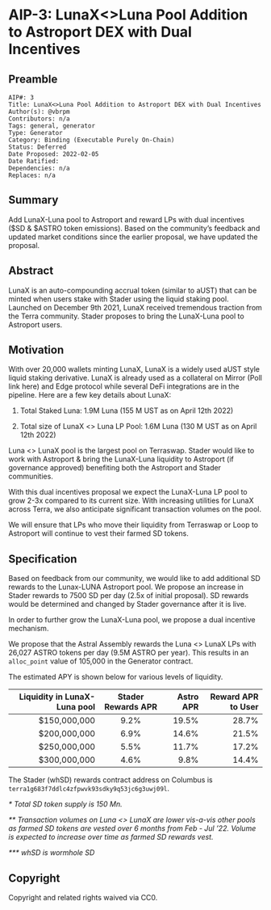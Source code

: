 # AIP-3: LunaX<>Luna Pool Addition to Astroport DEX with Dual Incentives

## Preamble
```
AIP#: 3
Title: LunaX<>Luna Pool Addition to Astroport DEX with Dual Incentives
Author(s): @vbrpm
Contributors: n/a
Tags: general, generator
Type: Generator
Category: Binding (Executable Purely On-Chain)
Status: Deferred
Date Proposed: 2022-02-05
Date Ratified:
Dependencies: n/a
Replaces: n/a
```

## Summary

Add LunaX-Luna pool to Astroport and reward LPs with dual incentives ($SD & $ASTRO token emissions). Based on the community’s feedback and updated market conditions since the earlier proposal, we have updated the proposal.

## Abstract

LunaX is an auto-compounding accrual token (similar to aUST) that can be minted when users stake with Stader using the liquid staking pool. Launched on December 9th 2021, LunaX received tremendous traction from the Terra community. Stader proposes to bring the LunaX-Luna pool to Astroport users.

## Motivation

With over 20,000 wallets minting LunaX, LunaX is a widely used aUST style liquid staking derivative. LunaX is already used as a collateral on Mirror (Poll link here) and Edge protocol while several DeFi integrations are in the pipeline. Here are a few key details about LunaX:

1. Total Staked Luna: 1.9M Luna (155 M UST as on April 12th 2022)

2. Total size of LunaX <> Luna LP Pool: 1.6M Luna (130 M UST as on April 12th 2022)

Luna <> LunaX pool is the largest pool on Terraswap. Stader would like to work with Astroport & bring the LunaX-Luna liquidity to Astroport (if governance approved) benefiting both the Astroport and Stader communities.

With this dual incentives proposal we expect the LunaX-Luna LP pool to grow 2-3x compared to its current size. With increasing utilities for LunaX across Terra, we also anticipate significant transaction volumes on the pool.

We will ensure that LPs who move their liquidity from Terraswap or Loop to Astroport will continue to vest their farmed SD tokens.

## Specification

Based on feedback from our community, we would like to add additional SD rewards to the Lunax-LUNA Astroport pool. We propose an increase in Stader rewards to 7500 SD per day (2.5x of initial proposal). SD rewards would be determined and changed by Stader governance after it is live.

In order to further grow the LunaX-Luna pool, we propose a dual incentive mechanism.

We propose that the Astral Assembly rewards the Luna <> LunaX LPs with 26,027 ASTRO tokens per day (9.5M ASTRO per year). This results in an `alloc_point` value of 105,000 in the Generator contract.

The estimated APY is shown below for various levels of liquidity.

| Liquidity in LunaX-Luna pool  | Stader Rewards APR | Astro APR  | Reward APR to User |
| -----------------------------:|:------------------:| ----------:|-------------------:| 
| $150,000,000	                | 9.2%               | 19.5%      | 28.7%              |
| $200,000,000                  | 6.9%               | 14.6%	  | 21.5%                |
| $250,000,000                  | 5.5%               | 11.7%      | 17.2%              |
| $300,000,000                  | 4.6%               | 9.8%       | 14.4%              |

The Stader (whSD) rewards contract address on Columbus is `terra1g683f7ddlc4zfpwvk93sdky9q53jc6g3uwj09l`.

_* Total SD token supply is 150 Mn._

_** Transaction volumes on Luna <> LunaX are lower vis-a-vis other pools as farmed SD tokens are vested over 6 months from Feb - Jul ’22. Volume is expected to increase over time as farmed SD rewards vest._

_*** whSD is wormhole SD_

## Copyright

Copyright and related rights waived via CC0.
